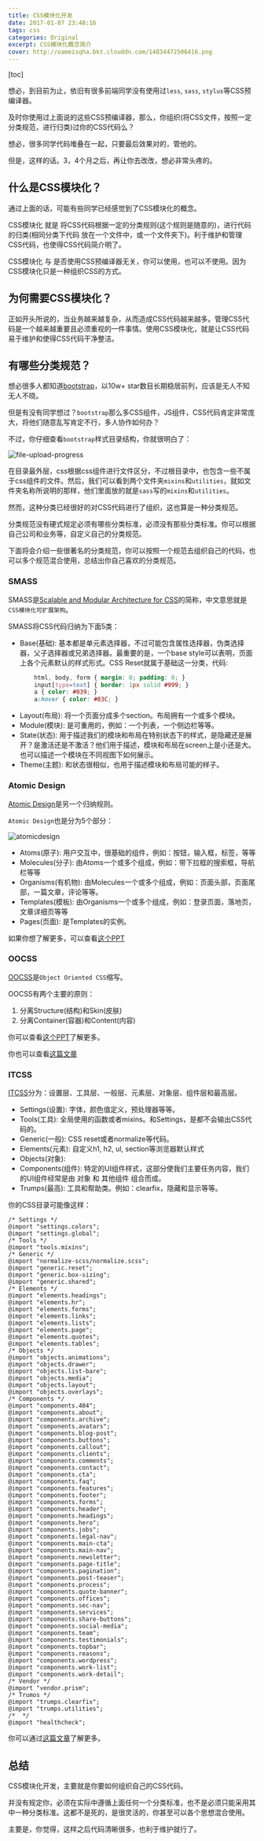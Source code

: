 ```yaml
---
title: CSS模块化开发
date: 2017-01-07 23:48:16
tags: css
categories: Original
excerpt: CSS模块化概念简介
cover: http://oameisqha.bkt.clouddn.com/14834472506416.png
---
```


[toc]

想必，到目前为止，依旧有很多前端同学没有使用过`less`, `sass`, `stylus`等CSS预编译器。

及时你使用过上面说的这些CSS预编译器，那么，你组织(将CSS文件，按照一定分类规范，进行归类)过你的CSS代码么？

想必，很多同学代码堆叠在一起，只要最后效果对的，管他的。

但是，这样的话。3，4个月之后，再让你去改改，想必非常头疼的。

## 什么是CSS模块化？

通过上面的话，可能有些同学已经感觉到了CSS模块化的概念。

CSS模块化 就是 将CSS代码根据一定的分类规则(这个规则是随意的)，进行代码的归类(相同分类下代码 放在一个文件中，或一个文件夹下)。利于维护和管理CSS代码，也使得CSS代码简介明了。

CSS模块化 与 是否使用CSS预编译器无关，你可以使用，也可以不使用。因为CSS模块化只是一种组织CSS的方式。

## 为何需要CSS模块化？

正如开头所说的，当业务越来越复杂，从而造成CSS代码越来越多。管理CSS代码是一个越来越重要且必须重视的一件事情。使用CSS模块化，就是让CSS代码易于维护和使得CSS代码干净整洁。

## 有哪些分类规范？

想必很多人都知道[bootstrap](https://github.com/twbs/bootstrap)，以10w+ star数目长期稳居前列，应该是无人不知无人不晓。

但是有没有同学想过？`bootstrap`那么多CSS组件，JS组件，CSS代码肯定非常庞大，将他们随意乱写肯定不行，多人协作如何办？

不过，你仔细查看`bootstrap`样式目录结构，你就很明白了：

<p><img src="http://oameisqha.bkt.clouddn.com/bootstrap%20scss%20at%20v4%20dev%20%C2%B7%20twbs%20bootstrap.png" alt="file-upload-progress" data-action="zoom" /></p>

在目录最外层，css根据css组件进行文件区分，不过根目录中，也包含一些不属于css组件的文件。然后，我们可以看到两个文件夹`mixins`和`utilities`，就如文件夹名称所说明的那样，他们里面放的就是`sass`写的`mixins`和`utilities`。

然而，这种分类已经很好的对CSS代码进行了组织，这也算是一种分类规范。

分类规范没有硬式规定必须有哪些分类标准，必须没有那些分类标准。你可以根据自己公司和业务等，自定义自己的分类规范。

下面将会介绍一些很著名的分类规范，你可以按照一个规范去组织自己的代码，也可以多个规范混合使用，总结出你自己喜欢的分类规范。

### SMASS

SMASS是[Scalable and Modular Architecture for CSS](https://smacss.com/)的简称，中文意思就是`CSS模块化可扩展架构`。

SMASS将CSS代码归纳为下面5类：

- Base(基础): 基本都是单元素选择器，不过可能包含属性选择器，伪类选择器，父子选择器或兄弟选择器。最重要的是，一个base style可以表明，页面上各个元素默认的样式形式。CSS Reset就属于基础这一分类，代码:
    ```css
        html, body, form { margin: 0; padding: 0; }
        input[type=text] { border: 1px solid #999; }
        a { color: #039; }
        a:hover { color: #03C; }
    ```
- Layout(布局): 将一个页面分成多个section。布局拥有一个或多个模块。
- Module(模块): 是可重用的，例如：一个列表，一个侧边栏等等。
- State(状态): 用于描述我们的模块和布局在特别状态下的样式，是隐藏还是展开？是激活还是不激活？他们用于描述，模块和布局在screen上是小还是大。也可以描述一个模块在不同视图下如何展示。
- Theme(主题): 和状态很相似，也用于描述模块和布局可能的样子。

### Atomic Design

[Atomic Design](http://atomicdesign.bradfrost.com/)是另一个归纳规则。

`Atomic Design`也是分为5个部分：

<p><img src="http://oameisqha.bkt.clouddn.com/14853161064211.png" alt="atomicdesign" data-action="zoom"></p>

- Atoms(原子): 用户交互中，很基础的组件，例如：按钮，输入框，标签，等等
- Molecules(分子): 由Atoms一个或多个组成，例如：带下拉框的搜索框，导航栏等等
- Organisms(有机物): 由Molecules一个或多个组成，例如：页面头部，页面尾部，一篇文章，评论等等。
- Templates(模板): 由Organisms一个或多个组成，例如：登录页面，落地页，文章详细页等等
- Pages(页面): 是Templates的实例。

如果你想了解更多，可以查看[这个PPT](http://www.slideshare.net/bradfrostweb/atomic-design)

### OOCSS

[OOCSS](https://github.com/stubbornella/oocss/wiki)是`Object Oriented CSS`缩写。

OOCSS有两个主要的原则：

1. 分离Structure(结构)和Skin(皮肤)
2. 分离Container(容器)和Content(内容)

你可以查看[这个PPT](http://www.slideshare.net/stubbornella/object-oriented-css)了解更多。

你也可以查看[这篇文章](https://appendto.com/2014/04/oocss/)

### ITCSS

[ITCSS](http://itcss.io/)分为：设置层、工具层、一般层、元素层、对象层、组件层和最高层。

- Settings(设置): 字体，颜色值定义，预处理器等等。
- Tools(工具): 全局使用的函数或者mixins。和Settings，是都不会输出CSS代码的。
- Generic(一般): CSS reset或者normalize等代码。
- Elements(元素): 自定义h1, h2, ul, section等浏览器默认样式
- Objects(对象): 
- Components(组件): 特定的UI组件样式，这部分使我们主要任务内容，我们的UI组件经常是由 对象 和 其他组件 组合而成。
- Trumps(最高): 工具和帮助类。例如：clearfix，隐藏和显示等等。

你的CSS目录可能像这样：

```less
/* Settings */
@import "settings.colors";
@import "settings.global";
/* Tools */
@import "tools.mixins";
/* Generic */
@import "normalize-scss/normalize.scss";
@import "generic.reset";
@import "generic.box-sizing";
@import "generic.shared";
/* Elements */
@import "elements.headings";
@import "elements.hr";
@import "elements.forms";
@import "elements.links";
@import "elements.lists";
@import "elements.page";
@import "elements.quotes";
@import "elements.tables";
/* Objects */
@import "objects.animations";
@import "objects.drawer";
@import "objects.list-bare";
@import "objects.media";
@import "objects.layout";
@import "objects.overlays";
/* Components */
@import "components.404";
@import "components.about";
@import "components.archive";
@import "components.avatars";
@import "components.blog-post";
@import "components.buttons";
@import "components.callout";
@import "components.clients";
@import "components.comments";
@import "components.contact";
@import "components.cta";
@import "components.faq";
@import "components.features";
@import "components.footer";
@import "components.forms";
@import "components.header";
@import "components.headings";
@import "components.hero";
@import "components.jobs";
@import "components.legal-nav";
@import "components.main-cta";
@import "components.main-nav";
@import "components.newsletter";
@import "components.page-title";
@import "components.pagination";
@import "components.post-teaser";
@import "components.process";
@import "components.quote-banner";
@import "components.offices";
@import "components.sec-nav";
@import "components.services";
@import "components.share-buttons";
@import "components.social-media";
@import "components.team";
@import "components.testimonials";
@import "components.topbar";
@import "components.reasons";
@import "components.wordpress";
@import "components.work-list";
@import "components.work-detail";
/* Vendor */
@import "vendor.prism";
/* Trumos */
@import "trumps.clearfix";
@import "trumps.utilities";
/*  */
@import "healthcheck";

```

你可以通过[这篇文章](https://www.xfive.co/blog/itcss-scalable-maintainable-css-architecture/)了解更多。


## 总结

CSS模块化开发，主要就是你要如何组织自己的CSS代码。

并没有规定你，必须在实际中遵循上面任何一个分类标准，也不是必须只能采用其中一种分类标准。这都不是死的，是很灵活的，你甚至可以各个思想混合使用。

主要是，你觉得，这样之后代码清晰很多，也利于维护就行了。

